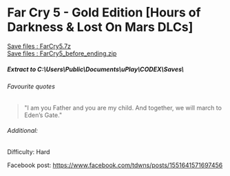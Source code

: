 # Far Cry 5 - Gold Edition [Hours of Darkness & Lost On Mars DLCs]
[Save files : FarCry5.7z](FarCry5.7z?raw=true)
<br />
[Save files : FarCry5_before_ending.zip](FarCry5_before_ending.zip?raw=true)


##### Extract to C:\Users\Public\Documents\uPlay\CODEX\Saves\

###### Favourite quotes
> "I am you Father and you are my child. And together, we will march to Eden’s Gate."


###### Additional: 
Difficulty: Hard

Facebook post: https://www.facebook.com/tdwns/posts/1551641571697456